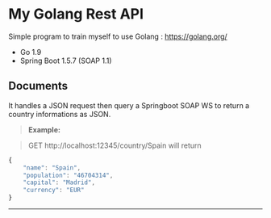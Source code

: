 # My Golang Rest API

Simple program to train myself to use Golang : https://golang.org/

 - Go 1.9
 - Spring Boot 1.5.7 (SOAP 1.1)

Documents
-------------

It handles a JSON request then query a Springboot SOAP WS to return a country informations as JSON.

> **Example:**

> GET http://localhost:12345/country/Spain will return
> 
```javascript
{
    "name": "Spain",
    "population": "46704314",
    "capital": "Madrid",
    "currency": "EUR"
}
```
----------
